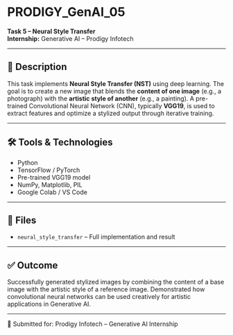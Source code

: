 # PRODIGY_GenAI_05

**Task 5 – Neural Style Transfer**  
**Internship:** Generative AI – Prodigy Infotech

---

## 📝 Description

This task implements **Neural Style Transfer (NST)** using deep learning. The goal is to create a new image that blends the **content of one image** (e.g., a photograph) with the **artistic style of another** (e.g., a painting). A pre-trained Convolutional Neural Network (CNN), typically **VGG19**, is used to extract features and optimize a stylized output through iterative training.

---

## 🛠️ Tools & Technologies

- Python  
- TensorFlow / PyTorch  
- Pre-trained VGG19 model  
- NumPy, Matplotlib, PIL  
- Google Colab / VS Code

---

## 📁 Files

- `neural_style_transfer` – Full implementation and result

---

## ✅ Outcome

Successfully generated stylized images by combining the content of a base image with the artistic style of a reference image. Demonstrated how convolutional neural networks can be used creatively for artistic applications in Generative AI.

---

🔴 Submitted for: Prodigy Infotech – Generative AI Internship

